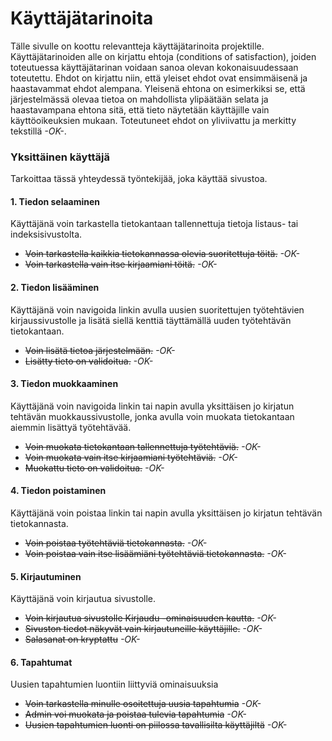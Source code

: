# Käyttäjätarinoita

Tälle sivulle on koottu relevantteja käyttäjätarinoita projektille. Käyttäjätarinoiden alle on kirjattu ehtoja (conditions of satisfaction), joiden toteutuessa käyttäjätarinan voidaan sanoa olevan kokonaisuudessaan toteutettu. Ehdot on kirjattu niin, että yleiset ehdot ovat ensimmäisenä ja haastavammat ehdot alempana. Yleisenä ehtona on esimerkiksi se, että järjestelmässä olevaa tietoa on mahdollista ylipäätään selata ja haastavampana ehtona sitä, että tieto näytetään käyttäjille vain käyttöoikeuksien mukaan. Toteutuneet ehdot on yliviivattu ja merkitty tekstillä *-OK-*.

### Yksittäinen käyttäjä
Tarkoittaa tässä yhteydessä työntekijää, joka käyttää sivustoa.

#### 1. Tiedon selaaminen
Käyttäjänä voin tarkastella tietokantaan tallennettuja tietoja listaus- tai indeksisivustolta.
+ ~~Voin tarkastella kaikkia tietokannassa olevia suoritettuja töitä.~~ *-OK-*
+ ~~Voin tarkastella vain itse kirjaamiani töitä.~~ *-OK-*

#### 2. Tiedon lisääminen
Käyttäjänä voin navigoida linkin avulla uusien suoritettujen työtehtävien kirjaussivustolle ja lisätä siellä kenttiä täyttämällä uuden työtehtävän tietokantaan.
+ ~~Voin lisätä tietoa järjestelmään.~~ *-OK-*
+ ~~Lisätty tieto on validoitua.~~ *-OK-*

#### 3. Tiedon muokkaaminen
Käyttäjänä voin navigoida linkin tai napin avulla yksittäisen jo kirjatun tehtävän muokkaussivustolle, jonka avulla voin muokata tietokantaan aiemmin lisättyä työtehtävää.
+ ~~Voin muokata tietokantaan tallennettuja työtehtäviä.~~ *-OK-*
+ ~~Voin muokata vain itse kirjaamiani työtehtäviä.~~ *-OK-*
+ ~~Muokattu tieto on validoitua.~~ *-OK-*

#### 4. Tiedon poistaminen
Käyttäjänä voin poistaa linkin tai napin avulla yksittäisen jo kirjatun tehtävän tietokannasta.
+ ~~Voin poistaa työtehtäviä tietokannasta.~~ *-OK-*
+ ~~Voin poistaa vain itse lisäämiäni työtehtäviä tietokannasta.~~ *-OK-*

#### 5. Kirjautuminen
Käyttäjänä voin kirjautua sivustolle.
+ ~~Voin kirjautua sivustolle Kirjaudu -ominaisuuden kautta.~~ *-OK-*
+ ~~Sivuston tiedot näkyvät vain kirjautuneille käyttäjille.~~ *-OK-*
+ ~~Salasanat on kryptattu~~ *-OK-*

#### 6. Tapahtumat
Uusien tapahtumien luontiin liittyviä ominaisuuksia
+ ~~Voin tarkastella minulle osoitettuja uusia tapahtumia~~ *-OK-*
+ ~~Admin voi muokata ja poistaa tulevia tapahtumia~~ *-OK-*
+ ~~Uusien tapahtumien luonti on piilossa tavallisilta käyttäjiltä~~ *-OK-*

